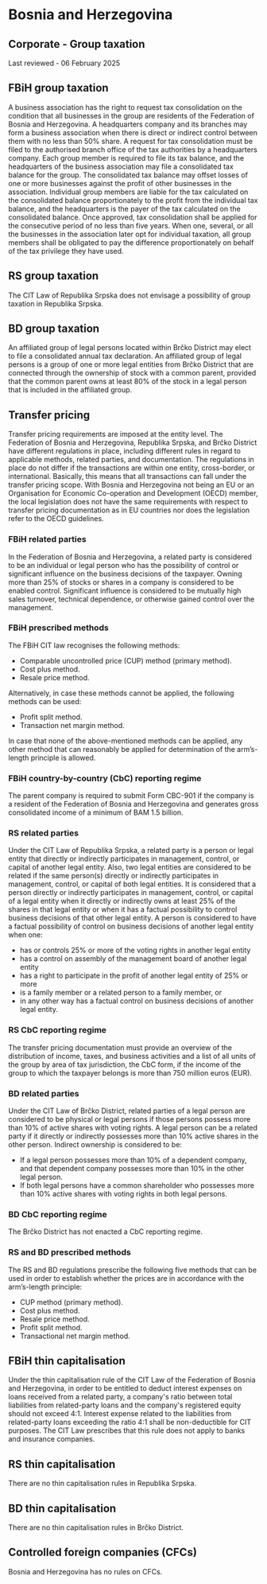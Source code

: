 # Bosnia and Herzegovina
## Corporate - Group taxation
Last reviewed - 06 February 2025
## FBiH group taxation
A business association has the right to request tax consolidation on the condition that all businesses in the group are residents of the Federation of Bosnia and Herzegovina.
A headquarters company and its branches may form a business association when there is direct or indirect control between them with no less than 50% share.
A request for tax consolidation must be filed to the authorised branch office of the tax authorities by a headquarters company.
Each group member is required to file its tax balance, and the headquarters of the business association may file a consolidated tax balance for the group.
The consolidated tax balance may offset losses of one or more businesses against the profit of other businesses in the association.
Individual group members are liable for the tax calculated on the consolidated balance proportionately to the profit from the individual tax balance, and the headquarters is the payer of the tax calculated on the consolidated balance.
Once approved, tax consolidation shall be applied for the consecutive period of no less than five years.
When one, several, or all the businesses in the association later opt for individual taxation, all group members shall be obligated to pay the difference proportionately on behalf of the tax privilege they have used.
## RS group taxation
The CIT Law of Republika Srpska does not envisage a possibility of group taxation in Republika Srpska.
## BD group taxation
An affiliated group of legal persons located within Brčko District may elect to file a consolidated annual tax declaration.
An affiliated group of legal persons is a group of one or more legal entities from Brčko District that are connected through the ownership of stock with a common parent, provided that the common parent owns at least 80% of the stock in a legal person that is included in the affiliated group.
## Transfer pricing
Transfer pricing requirements are imposed at the entity level. The Federation of Bosnia and Herzegovina, Republika Srpska, and Brčko District have different regulations in place, including different rules in regard to applicable methods, related parties, and documentation. The regulations in place do not differ if the transactions are within one entity, cross-border, or international. Basically, this means that all transactions can fall under the transfer pricing scope.
With Bosnia and Herzegovina not being an EU or an Organisation for Economic Co-operation and Development (OECD) member, the local legislation does not have the same requirements with respect to transfer pricing documentation as in EU countries nor does the legislation refer to the OECD guidelines.
### FBiH related parties
In the Federation of Bosnia and Herzegovina, a related party is considered to be an individual or legal person who has the possibility of control or significant influence on the business decisions of the taxpayer. Owning more than 25% of stocks or shares in a company is considered to be enabled control.
Significant influence is considered to be mutually high sales turnover, technical dependence, or otherwise gained control over the management.
### FBiH prescribed methods
The FBiH CIT law recognises the following methods:
  * Comparable uncontrolled price (CUP) method (primary method). 
  * Cost plus method. 
  * Resale price method. 


Alternatively, in case these methods cannot be applied, the following methods can be used:
  * Profit split method. 
  * Transaction net margin method. 


In case that none of the above-mentioned methods can be applied, any other method that can reasonably be applied for determination of the arm’s-length principle is allowed.
### FBiH country-by-country (CbC) reporting regime
The parent company is required to submit Form CBC-901 if the company is a resident of the Federation of Bosnia and Herzegovina and generates gross consolidated income of a minimum of BAM 1.5 billion.
### RS related parties
Under the CIT Law of Republika Srpska, a related party is a person or legal entity that directly or indirectly participates in management, control, or capital of another legal entity. Also, two legal entities are considered to be related if the same person(s) directly or indirectly participates in management, control, or capital of both legal entities.
It is considered that a person directly or indirectly participates in management, control, or capital of a legal entity when it directly or indirectly owns at least 25% of the shares in that legal entity or when it has a factual possibility to control business decisions of that other legal entity.
A person is considered to have a factual possibility of control on business decisions of another legal entity when one:
  * has or controls 25% or more of the voting rights in another legal entity 
  * has a control on assembly of the management board of another legal entity 
  * has a right to participate in the profit of another legal entity of 25% or more 
  * is a family member or a related person to a family member, or 
  * in any other way has a factual control on business decisions of another legal entity. 


### RS CbC reporting regime
The transfer pricing documentation must provide an overview of the distribution of income, taxes, and business activities and a list of all units of the group by area of tax jurisdiction, the CbC form, if the income of the group to which the taxpayer belongs is more than 750 million euros (EUR).
### BD related parties
Under the CIT Law of Brčko District, related parties of a legal person are considered to be physical or legal persons if those persons possess more than 10% of active shares with voting rights.
A legal person can be a related party if it directly or indirectly possesses more than 10% active shares in the other person. Indirect ownership is considered to be:
  * If a legal person possesses more than 10% of a dependent company, and that dependent company possesses more than 10% in the other legal person. 
  * If both legal persons have a common shareholder who possesses more than 10% active shares with voting rights in both legal persons. 


### BD CbC reporting regime
The Brčko District has not enacted a CbC reporting regime.
### RS and BD prescribed methods
The RS and BD regulations prescribe the following five methods that can be used in order to establish whether the prices are in accordance with the arm’s-length principle:
  * CUP method (primary method). 
  * Cost plus method. 
  * Resale price method. 
  * Profit split method. 
  * Transactional net margin method. 


## FBiH thin capitalisation
Under the thin capitalisation rule of the CIT Law of the Federation of Bosnia and Herzegovina, in order to be entitled to deduct interest expenses on loans received from a related party, a company's ratio between total liabilities from related-party loans and the company's registered equity should not exceed 4:1. Interest expense related to the liabilities from related-party loans exceeding the ratio 4:1 shall be non-deductible for CIT purposes.
The CIT Law prescribes that this rule does not apply to banks and insurance companies.
## RS thin capitalisation
There are no thin capitalisation rules in Republika Srpska.
## BD thin capitalisation
There are no thin capitalisation rules in Brčko District.
## Controlled foreign companies (CFCs)
Bosnia and Herzegovina has no rules on CFCs. 
